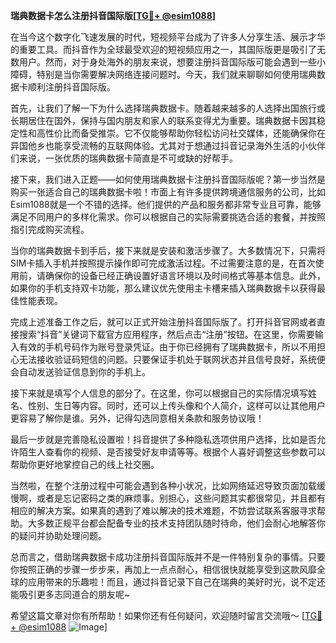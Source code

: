 **瑞典数据卡怎么注册抖音国际版[[TG💪+ @esim1088](https://t.me/s/esim1088)]**

在当今这个数字化飞速发展的时代，短视频平台成为了许多人分享生活、展示才华的重要工具。而抖音作为全球最受欢迎的短视频应用之一，其国际版更是吸引了无数用户。然而，对于身处海外的朋友来说，想要注册抖音国际版可能会遇到一些小障碍，特别是当你需要解决网络连接问题时。今天，我们就来聊聊如何使用瑞典数据卡顺利注册抖音国际版。

首先，让我们了解一下为什么选择瑞典数据卡。随着越来越多的人选择出国旅行或长期居住在国外，保持与国内朋友和家人的联系变得尤为重要。瑞典数据卡因其稳定性和高性价比而备受推崇。它不仅能够帮助你轻松访问社交媒体，还能确保你在异国他乡也能享受流畅的互联网体验。尤其对于想通过抖音记录海外生活的小伙伴们来说，一张优质的瑞典数据卡简直是不可或缺的好帮手。

接下来，我们进入正题——如何使用瑞典数据卡注册抖音国际版呢？第一步当然是购买一张适合自己的瑞典数据卡啦！市面上有许多提供跨境通信服务的公司，比如Esim1088就是一个不错的选择。他们提供的产品和服务都非常专业且可靠，能够满足不同用户的多样化需求。你可以根据自己的实际需要挑选合适的套餐，并按照指引完成购买流程。

当你的瑞典数据卡到手后，接下来就是安装和激活步骤了。大多数情况下，只需将SIM卡插入手机并按照提示操作即可完成激活过程。不过需要注意的是，在首次使用前，请确保你的设备已经正确设置好语言环境以及时间格式等基本信息。此外，如果你的手机支持双卡功能，那么建议优先使用主卡槽来插入瑞典数据卡以获得最佳性能表现。

完成上述准备工作之后，就可以正式开始注册抖音国际版了。打开抖音官网或者直接搜索“抖音”关键词下载官方应用程序，然后点击“注册”按钮。在这里，你需要输入有效的手机号码作为账号登录凭证。由于你已经拥有了瑞典数据卡，所以不用担心无法接收验证码短信的问题。只要保证手机处于联网状态并且信号良好，系统便会自动发送验证信息到你的手机上。

接下来就是填写个人信息的部分了。在这里，你可以根据自己的实际情况填写姓名、性别、生日等内容。同时，还可以上传头像和个人简介，这样可以让其他用户更容易了解你是谁。另外，记得勾选同意相关条款和服务协议哦！

最后一步就是完善隐私设置啦！抖音提供了多种隐私选项供用户选择，比如是否允许陌生人查看你的视频、是否接受好友申请等等。根据个人喜好调整这些参数可以帮助你更好地掌控自己的线上社交圈。

当然啦，在整个注册过程中可能会遇到各种小状况，比如网络延迟导致页面加载缓慢啊，或者是忘记密码之类的麻烦事。别担心，这些问题其实都很常见，并且都有相应的解决方案。如果真的遇到了难以解决的技术难题，不妨尝试联系客服寻求帮助。大多数正规平台都会配备专业的技术支持团队随时待命，他们会耐心地解答你的疑问并协助处理问题。

总而言之，借助瑞典数据卡成功注册抖音国际版并不是一件特别复杂的事情。只要你按照正确的步骤一步步来，再加上一点点耐心，相信很快就能享受到这款风靡全球的应用带来的乐趣啦！而且，通过抖音记录下自己在瑞典的美好时光，说不定还能吸引更多志同道合的朋友呢~

希望这篇文章对你有所帮助！如果你还有任何疑问，欢迎随时留言交流哦～ [[TG💪+ @esim1088](https://t.me/s/esim1088) ![Image](https://i.postimg.cc/4NQfJmqS/Snipaste-2025-05-13-00-14-12.png)]
